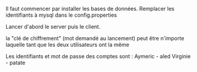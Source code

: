 Il faut commencer par installer les bases de données. 
Remplacer les identifiants à mysql dans le config.properties


Lancer d'abord le server puis le client.

la "clé de chiffrement" (mot demandé au lancement) peut être n'importe laquelle tant que les deux utilisateurs ont la même

Les identifiants et mot de passe des comptes sont :
Aymeric - aled
Virginie - patate

